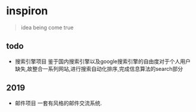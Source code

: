 # inspiron
  >  idea being come true 

## todo
- 搜索引擎项目
  鉴于国内搜索引擎以及google搜索引擎的自由度对于个人用户缺失,故整合一系列网站,进行搜索自动化排序,完成信息算法的search部分

## 2019
- 邮件项目
  一套有风格的邮件交流系统.
